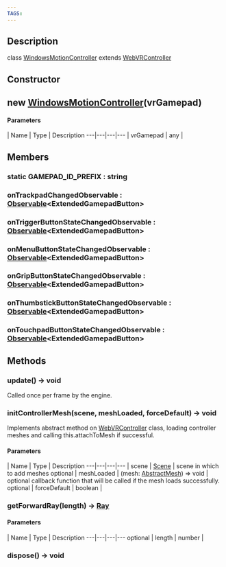 ```yaml
---
TAGS:
---
```

## Description

class [WindowsMotionController](/classes/3.1/WindowsMotionController) extends [WebVRController](/classes/3.1/WebVRController)



## Constructor

## new [WindowsMotionController](/classes/3.1/WindowsMotionController)(vrGamepad)



#### Parameters
 | Name | Type | Description
---|---|---|---
 | vrGamepad | any | 

## Members

### static GAMEPAD_ID_PREFIX : string



### onTrackpadChangedObservable : [Observable](/classes/3.1/Observable)&lt;ExtendedGamepadButton&gt;



### onTriggerButtonStateChangedObservable : [Observable](/classes/3.1/Observable)&lt;ExtendedGamepadButton&gt;



### onMenuButtonStateChangedObservable : [Observable](/classes/3.1/Observable)&lt;ExtendedGamepadButton&gt;



### onGripButtonStateChangedObservable : [Observable](/classes/3.1/Observable)&lt;ExtendedGamepadButton&gt;



### onThumbstickButtonStateChangedObservable : [Observable](/classes/3.1/Observable)&lt;ExtendedGamepadButton&gt;



### onTouchpadButtonStateChangedObservable : [Observable](/classes/3.1/Observable)&lt;ExtendedGamepadButton&gt;



## Methods

### update() &rarr; void

Called once per frame by the engine.
### initControllerMesh(scene, meshLoaded, forceDefault) &rarr; void

Implements abstract method on [WebVRController](/classes/3.1/WebVRController) class, loading controller meshes and calling this.attachToMesh if successful.

#### Parameters
 | Name | Type | Description
---|---|---|---
 | scene | [Scene](/classes/3.1/Scene) |  scene in which to add meshes
optional | meshLoaded | (mesh: [AbstractMesh](/classes/3.1/AbstractMesh)) =&gt; void |  optional callback function that will be called if the mesh loads successfully.
optional | forceDefault | boolean | 
### getForwardRay(length) &rarr; [Ray](/classes/3.1/Ray)



#### Parameters
 | Name | Type | Description
---|---|---|---
optional | length | number | 

### dispose() &rarr; void


